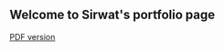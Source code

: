 ## Welcome to Sirwat's portfolio page

[PDF version](https://drive.google.com/drive/folders/1iMz-KoNEMvYmVBKjoutx7p29iOtVSkP0?usp=sharing)

